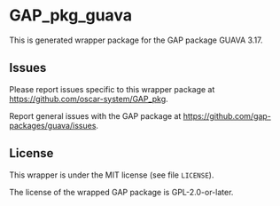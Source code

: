 # GAP_pkg_guava

This is generated wrapper package for the GAP package GUAVA 3.17.

## Issues

Please report issues specific to this wrapper package at <https://github.com/oscar-system/GAP_pkg>.

Report general issues with the GAP package at <https://github.com/gap-packages/guava/issues>.

## License

This wrapper is under the MIT license (see file `LICENSE`).

The license of the wrapped GAP package is GPL-2.0-or-later.
